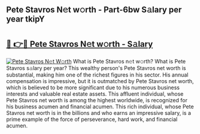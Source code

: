 ## Pete Stavros N𝚎t w𝚘rth - Part-6bw S𝚊lary per year tkipY

# <h2><a href="http://gc3d5jl.nevu.top/?p=Pete+Stavros">🔗 👉🔴 Pete Stavros N𝚎t w𝚘rth - S𝚊lary</a></h2>

[![Pete Stavros N𝚎t W𝚘rth](https://i.imgur.com/Oavwk0R.jpeg)](http://gc3d5jl.nevu.top/?p=Pete+Stavros)
What is Pete Stavros n𝚎t w𝚘rth? What is Pete Stavros s𝚊lary per year?
This wealthy person's Pete Stavros net worth is substantial, making him one of the richest figures in his sector. His annual compensation is impressive, but it is outmatched by Pete Stavros net worth, which is believed to be more significant due to his numerous business interests and valuable real estate assets. This affluent individual, whose Pete Stavros net worth is among the highest worldwide, is recognized for his business acumen and financial acumen. This rich individual, whose Pete Stavros net worth is in the billions and who earns an impressive salary, is a prime example of the force of perseverance, hard work, and financial acumen.
